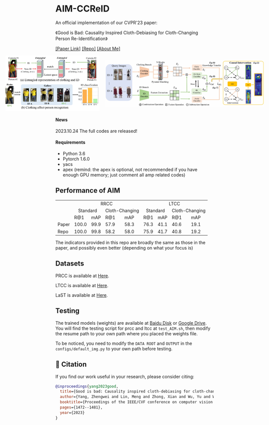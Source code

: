 # AIM-CCReID
An official implementation of our CVPR'23 paper:

《Good is Bad: Causality Inspired Cloth-Debiasing for Cloth-Changing Person Re-Identification》

[\[Paper Link\]](https://openaccess.thecvf.com/content/CVPR2023/papers/Yang_Good_Is_Bad_Causality_Inspired_Cloth-Debiasing_for_Cloth-Changing_Person_Re-Identification_CVPR_2023_paper.pdf)
[\[Repo\]](https://github.com/BoomShakaY/AIM-CCReID)
[\[About Me\]](https://gavinyoung1.github.io/)


<div style="display: flex; justify-content: center; align-items: center;">
  <img src="Figures/CVPR23.jpg" alt="motivation" width="300" style="margin-right: 20px;"/>
  <img src="Figures/Framework.png" alt="framework" width="640"  />
</div>

#### News 
2023.10.24 The full codes are released! 

#### Requirements
- Python 3.6
- Pytorch 1.6.0
- yacs
- apex
(remind: the apex is optional, not recommended if you have enough GPU memory; just comment all amp related codes)

## Performance of AIM 
<table>
	<tr>
	    <td > </td>
	    <td colspan="4" align="center">RRCC</td>
	    <td colspan="4" align="center">LTCC</td>
	</tr >
	<tr >
      <td>   </td>
	    <td colspan="2" align="center"> Standard</td>
      <td colspan="2" align="center"> Cloth-Changing</td>
	    <td colspan="2" align="center"> Standard</td>
      <td colspan="2" align="center"> Cloth-Changing</td>
	</tr>
	<tr>
	    <td> </td>
      <td>R@1</td>
      <td>mAP</td>
      <td>R@1</td>
      <td>mAP</td>
      <td>R@1</td>
      <td>mAP</td>
      <td>R@1</td>
      <td>mAP</td>
	</tr>
	<tr>
	    <td>Paper</td>
      <td>100.0</td>
      <td>99.9</td>
      <td>57.9</td>
      <td>58.3</td>
      <td>76.3</td>
      <td>41.1</td>
      <td>40.6</td>
      <td>19.1</td>
	</tr>
	<tr>
	    <td>Repo</td>
      <td>100.0</td>
      <td>99.8</td>
      <td>58.2</td>
      <td>58.0</td>
      <td>75.9</td>
      <td>41.7</td>
      <td>40.8</td>
      <td>19.2</td>
	</tr>
</table>
The indicators provided in this repo are broadly the same as those in the paper, and possibly even better (depending on what your focus is)

## Datasets
PRCC is available at [Here](https://drive.google.com/file/d/1yTYawRm4ap3M-j0PjLQJ--xmZHseFDLz/view).

LTCC is available at [Here](https://naiq.github.io/LTCC_Perosn_ReID.html).

LaST is available at [Here](https://github.com/shuxjweb/last).

## Testing
The trained models (weights) are available at [Baidu Disk](https://pan.baidu.com/s/1Du1XgoCim6I_bZtNRm3yPw?pwd=v4ly) or [Google Drive](https://drive.google.com/drive/folders/1xohg_OAHjNyy7LLq3Fq_KowcEP9IlY8k?usp=sharing).
You will find the testing script for prcc and ltcc at `test_AIM.sh`, then modify the resume path to your own path where you placed the weights file.  

To be noticed, you need to modify the `DATA ROOT` and `OUTPUT` in the `configs/default_img.py` to your own path before testing.

## 📖 Citation

If you find our work useful in your research, please consider citing:

```bibtex
@inproceedings{yang2023good,
  title={Good is bad: Causality inspired cloth-debiasing for cloth-changing person re-identification},
  author={Yang, Zhengwei and Lin, Meng and Zhong, Xian and Wu, Yu and Wang, Zheng},
  booktitle={Proceedings of the IEEE/CVF conference on computer vision and pattern recognition},
  pages={1472--1481},
  year={2023}
}
